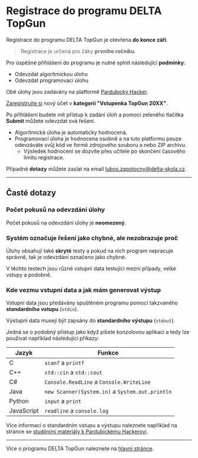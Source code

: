 # Registrace do programu DELTA TopGun

Registrace do programu DELTA TopGun je otevřena **do konce září**.

> Registrace je určená pro žáky **prvního ročníku**.

Pro úspěšné přihlášení do programu je nutné splnit následující **podmínky**:

- Odevzdat algoritmickou úlohu
- Odevzdat programovací úlohu

Obě úlohy jsou zadávány na platformě [Pardubický Hacker](https://pardubicky-hacker.cz).

[Zaregistrujte si](https://pardubicky-hacker.cz/register) nový účet v **kategorii "Vstupenka TopGun 20XX"**.

Po přihlášení budete mít přístup k zadání úloh a pomocí zeleného tlačítka **Submit** můžete odevzdat svá řešení.

- Algoritmická úloha je automaticky hodnocená.
- Programovací úloha je hodnocena osobně a na tuto platformu pouze odevzáváte svůj kód ve formě zdrojového souboru a nebo ZIP archivu.
  - Výsledek hodnocení se dozvíte přes učitele po skončení časového limitu registrace.

Případné **dotazy** můžete zaslat na email <lubos.zapotocny@delta-skola.cz>.

---

## <a name="caste-dotazy"></a> Časté dotazy

### Počet pokusů na odevzdání úlohy

Počet pokusů na odevzdání úlohy je **neomezený**.

### Systém označuje řešení jako chybné, ale nezobrazuje proč

Úlohy obsahují také **skryté** testy a pokud na nich program nepracuje správně, tak je odevzdání označeno jako chybné.

V těchto testech jsou různé vstupní data testující mezní případy, velké vstupy a podobně.

### Kde vezmu vstupní data a jak mám generovat výstup

Vstupní data jsou předávány spuštěném programu pomocí takzvaného **standardního vstupu** (`stdin`).

Výstupní data musejí být zapsány do **standardního výstupu** (`stdout`).

Jedná se o podobný přístup jako když píšete konzolovou aplikaci a tedy lze používat například následující příkazy:

| Jazyk | Funkce |
|------|--------|
| C | `scanf` a `printf` |
| C++ | `std::cin` a `std::cout` |
| C# | `Console.ReadLine` a `Console.WriteLine` |
| Java | `new Scanner(System.in)` a `System.out.println` |
| Python | `input` a `print` |
| JavaScript | `readline` a `console.log` |

Více informací o standardním vstupu a výstupu naleznete například na stránce se [studijními materiály k Pardubickému Hackerovi](https://github.com/delta-cs/seminar/tree/main/studijni-materialy).

--- 

Více o programu DELTA TopGun naleznete na [hlavní stránce](../README.md).
